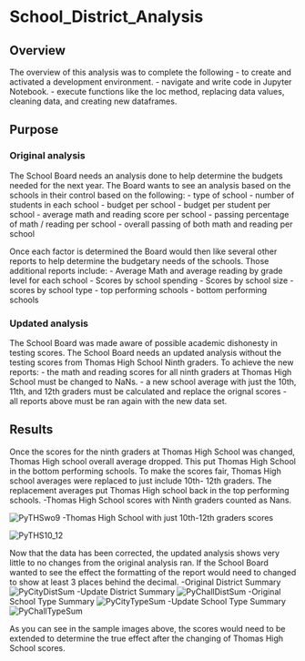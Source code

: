# School_District_Analysis
## Overview
The overview of this analysis was to complete the following
    - to create and activated a development environment.
    - navigate and write code in Jupyter Notebook.
    - execute functions like the loc method, replacing data values, cleaning data, and creating new dataframes.
    
## Purpose
### Original analysis
The School Board needs an analysis done to help determine the budgets needed for the next year. The Board wants to see an analysis based on the schools in their control based on the following:
    - type of school
    - number of students in each school
    - budget per school
    - budget per student per school
    - average math and reading score per school
    - passing percentage of math / reading per school
    - overall passing of both math and reading per school
    
Once each factor is determined the Board would then like several other reports to help determine the budgetary needs of the schools. Those additional reports include:
    - Average Math and average reading by grade level for each school
    - Scores by school spending
    - Scores by school size
    - scores by school type
    - top performing schools
    - bottom performing schools
    
### Updated analysis
The School Board was made aware of possible academic dishonesty in testing scores. The School Board needs an updated analysis without the testing scores from Thomas High School Ninth graders. To achieve the new reports:
    - the math and reading scores for all ninth graders at Thomas High School must be changed to NaNs.
    - a new school average with just the 10th, 11th, and 12th graders must be calculated and replace the orignal scores
    - all reports above must be ran again with the new data set.
    
    
## Results
Once the scores for the ninth graders at Thomas High School was changed, Thomas High school overall average dropped. This put Thomas High School in the bottom performing schools. To make the scores fair, Thomas High school averages were replaced to just include 10th- 12th graders. The replacement averages put Thomas High school back in the top performing schools. 
    -Thomas High School scores with Ninth graders counted as Nans.
    
![PyTHSwo9](https://user-images.githubusercontent.com/105830665/179000604-6b78b9ca-e035-4e2a-a91f-f04c141783c2.png)
    -Thomas High School with just 10th-12th graders scores

![PyTHS10_12](https://user-images.githubusercontent.com/105830665/179001480-26c9bc26-e94a-40e1-ad74-01b4ff21af17.png)
    
Now that the data has been corrected, the updated analysis shows very little to no changes from the original analysis ran. If the School Board wanted to see the effect the formatting of the report would need to changed to show at least 3 places behind the decimal.
    -Original District Summary
![PyCityDistSum](https://user-images.githubusercontent.com/105830665/179001810-922f2106-fedf-4ba4-9625-a54083f998d9.png)
    -Update District Summary
![PyChallDistSum](https://user-images.githubusercontent.com/105830665/179001955-63aa35bd-e37c-49f6-8c91-4727c335a42e.png)
    -Original School Type Summary
![PyCityTypeSum](https://user-images.githubusercontent.com/105830665/179002071-4b0d946e-ccb7-45e3-83de-1e0e99e52d9b.png)
    -Update School Type Summary
![PyChallTypeSum](https://user-images.githubusercontent.com/105830665/179002173-8b236794-4f13-43c5-b415-4c006aeb81a6.png)

As you can see in the sample images above, the scores would need to be extended to determine the true effect after the changing of Thomas High School scores.